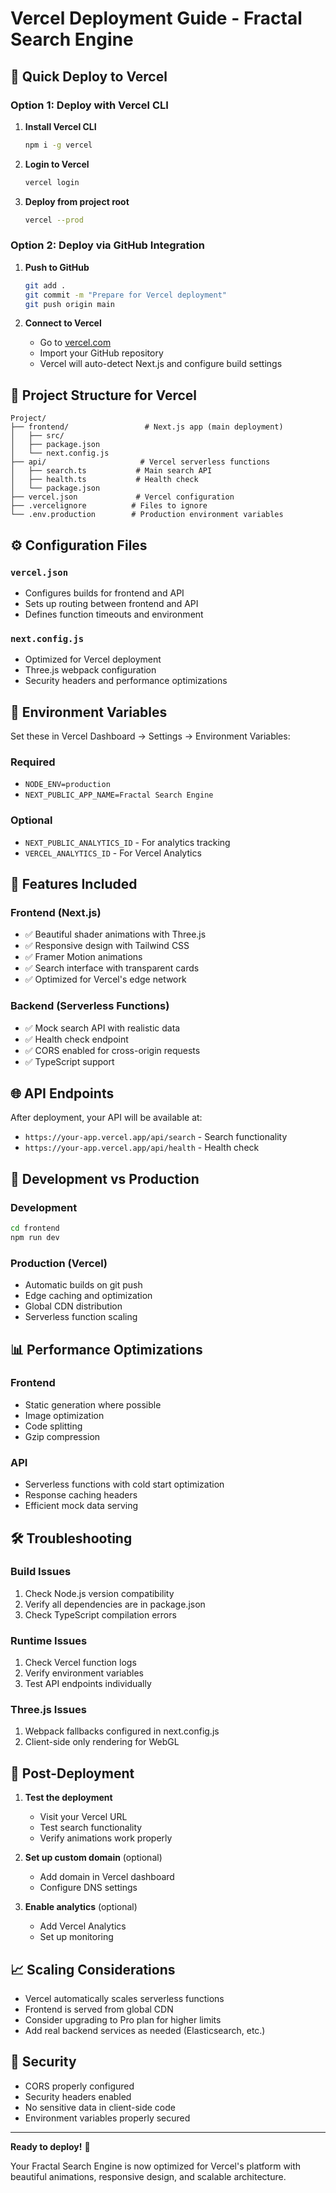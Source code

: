 # Vercel Deployment Guide - Fractal Search Engine

## 🚀 Quick Deploy to Vercel

### Option 1: Deploy with Vercel CLI

1. **Install Vercel CLI**
   ```bash
   npm i -g vercel
   ```

2. **Login to Vercel**
   ```bash
   vercel login
   ```

3. **Deploy from project root**
   ```bash
   vercel --prod
   ```

### Option 2: Deploy via GitHub Integration

1. **Push to GitHub**
   ```bash
   git add .
   git commit -m "Prepare for Vercel deployment"
   git push origin main
   ```

2. **Connect to Vercel**
   - Go to [vercel.com](https://vercel.com)
   - Import your GitHub repository
   - Vercel will auto-detect Next.js and configure build settings

## 📁 Project Structure for Vercel

```
Project/
├── frontend/                 # Next.js app (main deployment)
│   ├── src/
│   ├── package.json
│   └── next.config.js
├── api/                     # Vercel serverless functions
│   ├── search.ts           # Main search API
│   ├── health.ts           # Health check
│   └── package.json
├── vercel.json             # Vercel configuration
├── .vercelignore          # Files to ignore
└── .env.production        # Production environment variables
```

## ⚙️ Configuration Files

### `vercel.json`
- Configures builds for frontend and API
- Sets up routing between frontend and API
- Defines function timeouts and environment

### `next.config.js`
- Optimized for Vercel deployment
- Three.js webpack configuration
- Security headers and performance optimizations

## 🔧 Environment Variables

Set these in Vercel Dashboard → Settings → Environment Variables:

### Required
- `NODE_ENV=production`
- `NEXT_PUBLIC_APP_NAME=Fractal Search Engine`

### Optional
- `NEXT_PUBLIC_ANALYTICS_ID` - For analytics tracking
- `VERCEL_ANALYTICS_ID` - For Vercel Analytics

## 🎯 Features Included

### Frontend (Next.js)
- ✅ Beautiful shader animations with Three.js
- ✅ Responsive design with Tailwind CSS
- ✅ Framer Motion animations
- ✅ Search interface with transparent cards
- ✅ Optimized for Vercel's edge network

### Backend (Serverless Functions)
- ✅ Mock search API with realistic data
- ✅ Health check endpoint
- ✅ CORS enabled for cross-origin requests
- ✅ TypeScript support

## 🌐 API Endpoints

After deployment, your API will be available at:

- `https://your-app.vercel.app/api/search` - Search functionality
- `https://your-app.vercel.app/api/health` - Health check

## 🔄 Development vs Production

### Development
```bash
cd frontend
npm run dev
```

### Production (Vercel)
- Automatic builds on git push
- Edge caching and optimization
- Global CDN distribution
- Serverless function scaling

## 📊 Performance Optimizations

### Frontend
- Static generation where possible
- Image optimization
- Code splitting
- Gzip compression

### API
- Serverless functions with cold start optimization
- Response caching headers
- Efficient mock data serving

## 🛠️ Troubleshooting

### Build Issues
1. Check Node.js version compatibility
2. Verify all dependencies are in package.json
3. Check TypeScript compilation errors

### Runtime Issues
1. Check Vercel function logs
2. Verify environment variables
3. Test API endpoints individually

### Three.js Issues
1. Webpack fallbacks configured in next.config.js
2. Client-side only rendering for WebGL

## 🚀 Post-Deployment

1. **Test the deployment**
   - Visit your Vercel URL
   - Test search functionality
   - Verify animations work properly

2. **Set up custom domain** (optional)
   - Add domain in Vercel dashboard
   - Configure DNS settings

3. **Enable analytics** (optional)
   - Add Vercel Analytics
   - Set up monitoring

## 📈 Scaling Considerations

- Vercel automatically scales serverless functions
- Frontend is served from global CDN
- Consider upgrading to Pro plan for higher limits
- Add real backend services as needed (Elasticsearch, etc.)

## 🔐 Security

- CORS properly configured
- Security headers enabled
- No sensitive data in client-side code
- Environment variables properly secured

---

**Ready to deploy!** 🎉

Your Fractal Search Engine is now optimized for Vercel's platform with beautiful animations, responsive design, and scalable architecture.
